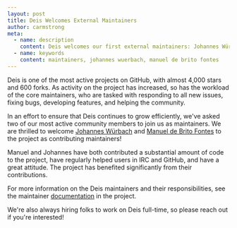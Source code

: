 ```yaml
---
layout: post
title: Deis Welcomes External Maintainers
author: carmstrong
meta:
  - name: description
    content: Deis welcomes our first external maintainers: Johannes Würbach and Manuel de Brito Fontes.
  - name: keywords
    content: maintainers, johannes wuerbach, manuel de brito fontes
---
```


Deis is one of the most active projects on GitHub, with almost 4,000 stars and 600 forks. As activity
on the project has increased, so has the workload of the core maintainers, who are tasked with responding
to all new issues, fixing bugs, developing features, and helping the community.

In an effort to ensure that Deis continues to grow efficiently, we've asked two of our
most active community members to join us as maintainers. We are thrilled to welcome [Johannes Würbach](https://github.com/johanneswuerbach)
and [Manuel de Brito Fontes](https://github.com/aledbf) to the project as contributing maintainers!

Manuel and Johannes have both contributed a substantial amount of code to the project, have regularly
helped users in IRC and GitHub, and have a great attitude. The project has benefited significantly
from their contributions.

For more information on the Deis maintainers and their responsibilities, see the maintainer
[documentation](https://github.com/deis/deis/blob/master/MAINTAINERS.md) in the project.

We're also always hiring folks to work on Deis full-time, so please reach out if you're interested!

<!--more-->
